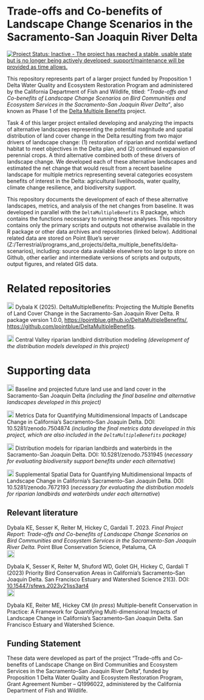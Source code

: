 
<!-- README.md is generated from README.Rmd. Please edit that file -->

# Trade-offs and Co-benefits of Landscape Change Scenarios in the Sacramento-San Joaquin River Delta

<!-- badges: start -->

[![Project Status: Inactive - The project has reached a stable, usable
state but is no longer being actively developed; support/maintenance
will be provided as time
allows.](https://www.repostatus.org/badges/latest/inactive.svg)](https://www.repostatus.org/#inactive)
<!-- badges: end -->

This repository represents part of a larger project funded by
Proposition 1 Delta Water Quality and Ecosystem Restoration Program and
administered by the California Department of Fish and Wildlife, titled:
*“Trade-offs and Co-benefits of Landscape Change Scenarios on Bird
Communities and Ecosystem Services in the Sacramento-San Joaquin River
Delta”*, also known as Phase 1 of the [Delta Multiple
Benefits](https://pointblue.github.io/DeltaMultipleBenefits/) project.

Task 4 of this larger project entailed developing and analyzing the
impacts of alternative landscapes representing the potential magnitude
and spatial distribution of land cover change in the Delta resulting
from two major drivers of landscape change: (1) restoration of riparian
and nontidal wetland habitat to meet objectives in the Delta plan, and
(2) continued expansion of perennial crops. A third alternative combined
both of these drivers of landscape change. We developed each of these
alternative landscapes and estimated the net change that would result
from a recent baseline landscape for multiple metrics representing
several categories ecosystem benefits of interest in the Delta:
agricultural livelihoods, water quality, climate change resilience, and
biodiversity support.

This repository documents the development of each of these alternative
landscapes, metrics, and analysis of the net changes from baseline. It
was developed in parallel with the `DeltaMultipleBenefits` R package,
which contains the functions necessary to running these analyses. This
repository contains only the primary scripts and outputs not otherwise
available in the R package or other data archives and repositories
(linked below). Additional related data are stored on Point Blue’s
server
(Z:/Terrestrial/programs_and_projects/delta_multiple_benefits/delta-scenarios),
including: source data available elsewhere too large to store on Github,
other earlier and intermediate versions of scripts and outputs, output
figures, and related GIS data.

# Related repositories

<a href="https://github.com/pointblue/DeltaMultipleBenefits/"
target="_blank"><img src="https://raw.githubusercontent.com/FortAwesome/Font-Awesome/6.x/svgs/solid/arrow-up-right-from-square.svg" width="18" height="18"></a>
Dybala K (2025). DeltaMultipleBenefits: Projecting the Multiple Benefits
of Land Cover Change in the Sacramento-San Joaquin River Delta. R
package version 1.0.0,
<https://pointblue.github.io/DeltaMultipleBenefits/>,
<https://github.com/pointblue/DeltaMultipleBenefits>.

<a href="https://github.com/pointblue/delta-riparian"
target="_blank"><img src="https://raw.githubusercontent.com/FortAwesome/Font-Awesome/6.x/svgs/solid/arrow-up-right-from-square.svg" width="18" height="18"></a>
Central Valley riparian landbird distribution modeling *(development of
the distribution models developed in this project)*

# Supporting data

<a href="https://apps.wildlife.ca.gov/bios6/?bookmark=356"
target="_blank"><img src="https://raw.githubusercontent.com/FortAwesome/Font-Awesome/6.x/svgs/solid/arrow-up-right-from-square.svg" width="18" height="18"></a>
Baseline and projected future land use and land cover in the
Sacramento-San Joaquin Delta *(including the final baseline and
alternative landscapes developed in this project)*

<a href="https://doi.org/10.5281/zenodo.7504874"
target="_blank"><img src="https://raw.githubusercontent.com/FortAwesome/Font-Awesome/6.x/svgs/solid/arrow-up-right-from-square.svg" width="18" height="18"></a>
Metrics Data for Quantifying Multidimensional Impacts of Landscape
Change in California’s Sacramento–San Joaquin Delta. DOI:
10.5281/zenodo.7504874 *(including the final metrics data developed in
this project, which are also included in the `DeltaMultipleBenefits`
package)*

<a href="https://doi.org/10.5281/zenodo.7531945"
target="_blank"><img src="https://raw.githubusercontent.com/FortAwesome/Font-Awesome/6.x/svgs/solid/arrow-up-right-from-square.svg" width="18" height="18"></a>
Distribution models for riparian landbirds and waterbirds in the
Sacramento-San Joaquin Delta. DOI: 10.5281/zenodo.7531945 (*necessary
for evaluating biodiversity support benefits under each alternative*)

<a href="https://doi.org/10.5281/zenodo.7672193"
target="_blank"><img src="https://raw.githubusercontent.com/FortAwesome/Font-Awesome/6.x/svgs/solid/arrow-up-right-from-square.svg" width="18" height="18"></a>
Supplemental Spatial Data for Quantifying Multidimensional Impacts of
Landscape Change in California’s Sacramento–San Joaquin Delta. DOI:
10.5281/zenodo.7672193 (*necessary for evaluating the distribution
models for riparian landbirds and waterbirds under each alternative*)

## Relevant literature

Dybala KE, Sesser K, Reiter M, Hickey C, Gardali T. 2023. *Final Project
Report: Trade-offs and Co-benefits of Landscape Change Scenarios on Bird
Communities and Ecosystem Services in the Sacramento-San Joaquin River
Delta.* Point Blue Conservation Science, Petaluma, CA<br> <a
href="https://www.kristendybala.com/files/Dybala2023_DeltaMultipleBenefits_Report.pdf"
target="_blank"><img src="https://raw.githubusercontent.com/FortAwesome/Font-Awesome/6.x/svgs/solid/file-pdf.svg" width="20" height="20"></a>

Dybala K, Sesser K, Reiter M, Shuford WD, Golet GH, Hickey C, Gardali T
(2023) Priority Bird Conservation Areas in California’s Sacramento–San
Joaquin Delta. San Francisco Estuary and Watershed Science 21(3). DOI:
[10.15447/sfews.2023v21iss3art4](https://doi.org/10.15447/sfews.2023v21iss3art4)<br>
<a
href="https://www.kristendybala.com/files/Dybala2023_PriorityBirdConservationAreas.pdf"
target="_blank"><img src="https://raw.githubusercontent.com/FortAwesome/Font-Awesome/6.x/svgs/solid/file-pdf.svg" width="20" height="20"></a>

Dybala KE, Reiter ME, Hickey CM (*In press*) Multiple-benefit
Conservation in Practice: A Framework for Quantifying Multi-dimensional
Impacts of Landscape Change in California’s Sacramento–San Joaquin
Delta. San Francisco Estuary and Watershed Science.

## Funding Statement

These data were developed as part of the project “Trade-offs and
Co-benefits of Landscape Change on Bird Communities and Ecosystem
Services in the Sacramento–San Joaquin River Delta”, funded by
Proposition 1 Delta Water Quality and Ecosystem Restoration Program,
Grant Agreement Number – Q1996022, administered by the California
Department of Fish and Wildlife.
